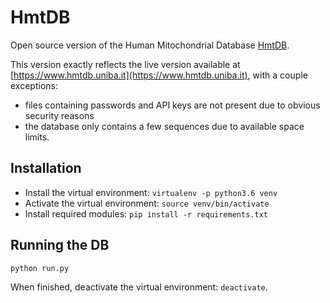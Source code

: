 # HmtDB  

Open source version of the Human Mitochondrial Database [HmtDB](https://www.hmtdb.uniba.it).  

This version exactly reflects the live version available at [https://www.hmtdb.uniba.it](https://www.hmtdb.uniba.it), with a couple exceptions:  

* files containing passwords and API keys are not present due to obvious security reasons  
* the database only contains a few sequences due to available space limits.  


## Installation  

* Install the virtual environment: `virtualenv -p python3.6 venv`  
* Activate the virtual environment: `source venv/bin/activate`  
* Install required modules: `pip install -r requirements.txt`  

## Running the DB  
`python run.py`  

When finished, deactivate the virtual environment: `deactivate`.  


